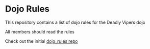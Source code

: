 Dojo Rules
==========

This repository contains a list of dojo rules for the Deadly Vipers dojo

All members should read the rules

Check out the initial [dojo_rules repo](https://github.com/deadlyvipers)
